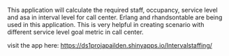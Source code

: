 
This application will calculate the required staff, occupancy, service level and asa in interval level for call center.
Erlang and rhandsontable are being used in this application.
This is very helpful in creating scenario with different service level goal metric in call center.

visit the app here: https://ds1projapailden.shinyapps.io/Intervalstaffing/

